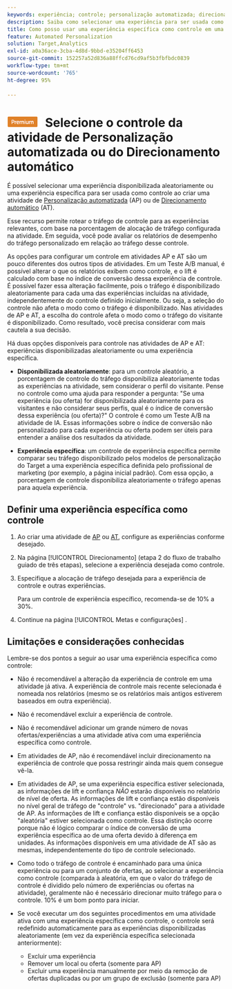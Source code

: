 ```yaml
---
keywords: experiência; controle; personalização automatizada; direcionamento automático
description: Saiba como selecionar uma experiência para ser usada como controle ao criar uma atividade de Automated Personalization (AP) ou de Direcionamento automático no Adobe Target.
title: Como posso usar uma experiência específica como controle em uma atividade de AP?
feature: Automated Personalization
solution: Target,Analytics
exl-id: a0a36ace-3cba-4d8d-9bbd-e35204ff6453
source-git-commit: 152257a52d836a88ffcd76cd9af5b3fbfbdc0839
workflow-type: tm+mt
source-wordcount: '765'
ht-degree: 95%

---
```


# ![PREMIUM](/help/main/assets/premium.png) Selecione o controle da atividade de Personalização automatizada ou do Direcionamento automático

É possível selecionar uma experiência disponibilizada aleatoriamente ou uma experiência específica para ser usada como controle ao criar uma atividade de [Personalização automatizada](/help/main/c-activities/t-automated-personalization/automated-personalization.md) (AP) ou de [Direcionamento automático](/help/main/c-activities/auto-target/auto-target-to-optimize.md) (AT).

Esse recurso permite rotear o tráfego de controle para as experiências relevantes, com base na porcentagem de alocação de tráfego configurada na atividade. Em seguida, você pode avaliar os relatórios de desempenho do tráfego personalizado em relação ao tráfego desse controle.

As opções para configurar um controle em atividades AP e AT são um pouco diferentes dos outros tipos de atividades. Em um Teste A/B manual, é possível alterar o que os relatórios exibem como controle, e o lift é calculado com base no índice de conversão dessa experiência de controle. É possível fazer essa alteração facilmente, pois o tráfego é disponibilizado aleatoriamente para cada uma das experiências incluídas na atividade, independentemente do controle definido inicialmente. Ou seja, a seleção do controle não afeta o modo como o tráfego é disponibilizado. Nas atividades de AP e AT, a escolha do controle afeta o modo como o tráfego do visitante é disponibilizado. Como resultado, você precisa considerar com mais cautela a sua decisão.

Há duas opções disponíveis para controle nas atividades de AP e AT: experiências disponibilizadas aleatoriamente ou uma experiência específica.

* **Disponibilizada aleatoriamente**: para um controle aleatório, a porcentagem de controle do tráfego disponibiliza aleatoriamente todas as experiências na atividade, sem considerar o perfil do visitante. Pense no controle como uma ajuda para responder a pergunta: &quot;Se uma experiência (ou oferta) for disponibilizada aleatoriamente para os visitantes e não considerar seus perfis, qual é o índice de conversão dessa experiência (ou oferta)?&quot; O controle é como um Teste A/B na atividade de IA. Essas informações sobre o índice de conversão não personalizado para cada experiência ou oferta podem ser úteis para entender a análise dos resultados da atividade.

* **Experiência específica**: um controle de experiência específica permite comparar seu tráfego disponibilizado pelos modelos de personalização do Target a uma experiência específica definida pelo profissional de marketing (por exemplo, a página inicial padrão). Com essa opção, a porcentagem de controle disponibiliza aleatoriamente o tráfego apenas para aquela experiência.

## Definir uma experiência específica como controle

1. Ao criar uma atividade de [AP](/help/main/c-activities/t-automated-personalization/create-ap-activity.md) ou [AT](/help/main/c-activities/t-test-ab/t-test-create-ab/ab-audience.md), configure as experiências conforme desejado.
1. Na página [!UICONTROL Direcionamento] (etapa 2 do fluxo de trabalho guiado de três etapas), selecione a experiência desejada como controle.
1. Especifique a alocação de tráfego desejada para a experiência de controle e outras experiências.

   Para um controle de experiência específico, recomenda-se de 10% a 30%.

1. Continue na página [!UICONTROL Metas e configurações] .

## Limitações e considerações conhecidas

Lembre-se dos pontos a seguir ao usar uma experiência específica como controle:

* Não é recomendável a alteração da experiência de controle em uma atividade já ativa. A experiência de controle mais recente selecionada é nomeada nos relatórios (mesmo se os relatórios mais antigos estiverem baseados em outra experiência).
* Não é recomendável excluir a experiência de controle.
* Não é recomendável adicionar um grande número de novas ofertas/experiências a uma atividade ativa com uma experiência específica como controle.
* Em atividades de AP, não é recomendável incluir direcionamento na experiência de controle que possa restringir ainda mais quem consegue vê-la.
* Em atividades de AP, se uma experiência específica estiver selecionada, as informações de lift e confiança *NÃO* estarão disponíveis no relatório de nível de oferta. As informações de lift e confiança estão disponíveis no nível geral de tráfego de &quot;controle&quot; vs. &quot;direcionado&quot; para a atividade de AP. As informações de lift e confiança estão disponíveis se a opção &quot;aleatória&quot; estiver selecionada como controle. Essa distinção ocorre porque não é lógico comparar o índice de conversão de uma experiência específica ao de uma oferta devido à diferença em unidades. As informações disponíveis em uma atividade de AT são as mesmas, independentemente do tipo de controle selecionado.
* Como todo o tráfego de controle é encaminhado para uma única experiência ou para um conjunto de ofertas, ao selecionar a experiência como controle (comparada à aleatória, em que o valor do tráfego de controle é dividido pelo número de experiências ou ofertas na atividade), geralmente não é necessário direcionar muito tráfego para o controle. 10% é um bom ponto para iniciar.
* Se você executar um dos seguintes procedimentos em uma atividade ativa com uma experiência específica como controle, o controle será redefinido automaticamente para as experiências disponibilizadas aleatoriamente (em vez da experiência específica selecionada anteriormente):

   * Excluir uma experiência
   * Remover um local ou oferta (somente para AP)
   * Excluir uma experiência manualmente por meio da remoção de ofertas duplicadas ou por um grupo de exclusão (somente para AP)
